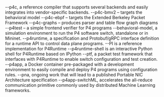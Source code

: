 
--p4c, a reference compiler that supports several backends and easily integrates into vendor-specific backends.
--p4c-bmv2 – targets the behavioral model
--p4c-ebpf – targets the Extended Berkeley Packet Framework
--p4c-graphs – produces parser and table flow graph diagrams
--p4test – a simple frontend verifier for P4 programs
--behavioral-model, a simulation environment to run the P4 software switch, standalone or in Mininet.
--p4runtime, a specification and Protobuf/gRPC interface definition for a runtime API to control data plane programs.
--PI is a reference implementation for P4Runtime
--p4runtime-shell is an interactive Python shell for P4Runtime based on IPython
--ptf, a packet test framework that interfaces with P4Runtime to enable switch configuration and test creation.
--p4app, a Docker container pre-packaged with a development environment to easily compile and deploy P4 programs using configuration rules.
--pna, ongoing work that will lead to a published Portable NIC Architecture specification
--p4app-switchML, accelerates the all-reduce communication primitive commonly used by distributed Machine Learning frameworks.

